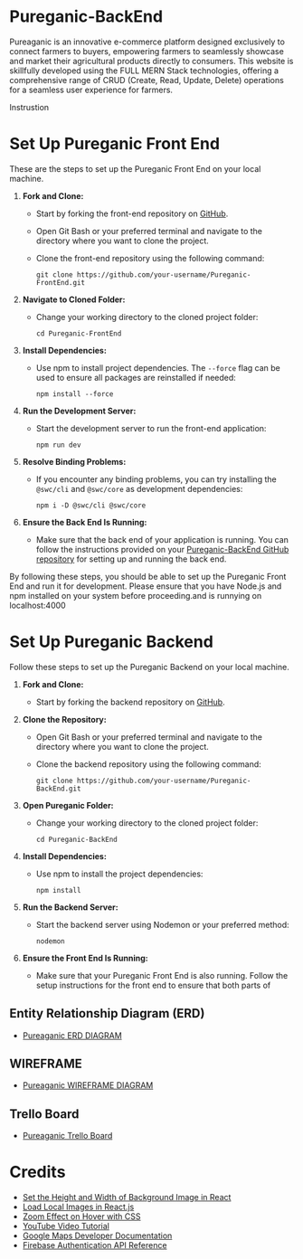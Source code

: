 # Pureganic-BackEnd

Pureaganic is an innovative e-commerce platform designed exclusively to connect farmers to buyers, empowering farmers to seamlessly showcase and market their agricultural products directly to consumers. This website is skillfully developed using the FULL MERN Stack technologies, offering a comprehensive range of CRUD (Create, Read, Update, Delete) operations for a seamless user experience for farmers.

Instrustion

# Set Up Pureganic Front End

These are the steps to set up the Pureganic Front End on your local machine.

1. **Fork and Clone:**
   - Start by forking the front-end repository on [GitHub](https://github.com/your-username/Pureganic-FrontEnd).
   - Open Git Bash or your preferred terminal and navigate to the directory where you want to clone the project.
   - Clone the front-end repository using the following command:

     ```shell
     git clone https://github.com/your-username/Pureganic-FrontEnd.git
     ```

2. **Navigate to Cloned Folder:**
   - Change your working directory to the cloned project folder:

     ```shell
     cd Pureganic-FrontEnd
     ```

3. **Install Dependencies:**
   - Use npm to install project dependencies. The `--force` flag can be used to ensure all packages are reinstalled if needed:

     ```shell
     npm install --force
     ```

4. **Run the Development Server:**
   - Start the development server to run the front-end application:

     ```shell
     npm run dev
     ```

5. **Resolve Binding Problems:**
   - If you encounter any binding problems, you can try installing the `@swc/cli` and `@swc/core` as development dependencies:

     ```shell
     npm i -D @swc/cli @swc/core
     ```

6. **Ensure the Back End Is Running:**
   - Make sure that the back end of your application is running. You can follow the instructions provided on your [Pureganic-BackEnd GitHub repository](https://github.com/Xn00rX/Pureganic-BackEnd) for setting up and running the back end.

By following these steps, you should be able to set up the Pureganic Front End and run it for development. Please ensure that you have Node.js and npm installed on your system before proceeding.and is runnying on localhost:4000

# Set Up Pureganic Backend

Follow these steps to set up the Pureganic Backend on your local machine.

1. **Fork and Clone:**
   - Start by forking the backend repository on [GitHub](https://github.com/your-username/Pureganic-BackEnd).

2. **Clone the Repository:**
   - Open Git Bash or your preferred terminal and navigate to the directory where you want to clone the project.
   - Clone the backend repository using the following command:

     ```shell
     git clone https://github.com/your-username/Pureganic-BackEnd.git
     ```

3. **Open Pureganic Folder:**
   - Change your working directory to the cloned project folder:

     ```shell
     cd Pureganic-BackEnd
     ```

4. **Install Dependencies:**
   - Use npm to install the project dependencies:

     ```shell
     npm install
     ```

5. **Run the Backend Server:**
   - Start the backend server using Nodemon or your preferred method:

     ```shell
     nodemon
     ```

6. **Ensure the Front End Is Running:**
   - Make sure that your Pureganic Front End is also running. Follow the setup instructions for the front end to ensure that both parts of


## Entity Relationship Diagram (ERD)
- [Pureaganic ERD DIAGRAM](https://www.figma.com/file/Sb6jLv7E362Sonf5xgCi7C/project3?type=whiteboard&node-id=0-1)

## WIREFRAME
- [Pureaganic WIREFRAME DIAGRAM](https://ibb.co/PTYBX9f)

## Trello Board
- [Pureaganic Trello Board](https://trello.com/b/9nbbCyA3/pureaganic)

# Credits

- [Set the Height and Width of Background Image in React](https://www.geeksforgeeks.org/how-to-set-the-height-and-width-of-background-image-inline-style-in-react/)
- [Load Local Images in React.js](https://stackoverflow.com/questions/44154939/load-local-images-in-react-js)
- [Zoom Effect on Hover with CSS](https://www.w3schools.com/howto/howto_css_zoom_hover.asp)
- [YouTube Video Tutorial](https://www.youtube.com/watch?v=CUyU_ySLnIM)
- [Google Maps Developer Documentation](https://developers.google.com/maps)
- [Firebase Authentication API Reference](https://firebase.google.com/docs/reference/rest/auth)
